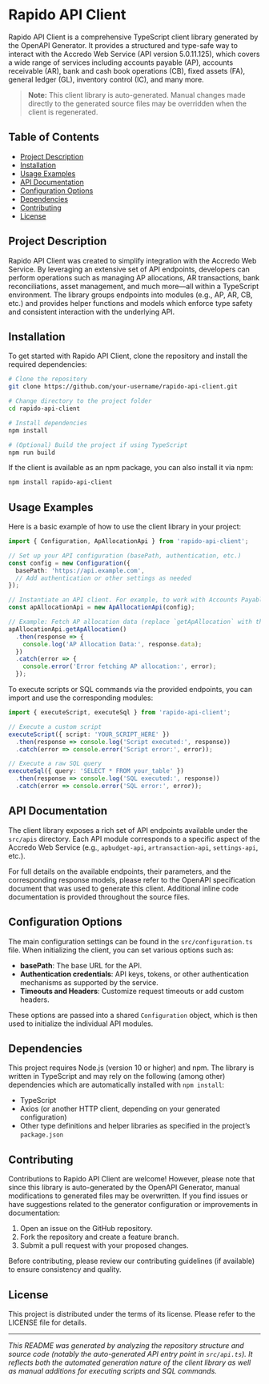 # Rapido API Client

Rapido API Client is a comprehensive TypeScript client library generated by the OpenAPI Generator. It provides a structured and type-safe way to interact with the Accredo Web Service (API version 5.0.11.125), which covers a wide range of services including accounts payable (AP), accounts receivable (AR), bank and cash book operations (CB), fixed assets (FA), general ledger (GL), inventory control (IC), and many more.

> **Note:** This client library is auto-generated. Manual changes made directly to the generated source files may be overridden when the client is regenerated.

## Table of Contents

- [Project Description](#project-description)
- [Installation](#installation)
- [Usage Examples](#usage-examples)
- [API Documentation](#api-documentation)
- [Configuration Options](#configuration-options)
- [Dependencies](#dependencies)
- [Contributing](#contributing)
- [License](#license)

## Project Description

Rapido API Client was created to simplify integration with the Accredo Web Service. By leveraging an extensive set of API endpoints, developers can perform operations such as managing AP allocations, AR transactions, bank reconciliations, asset management, and much more—all within a TypeScript environment. The library groups endpoints into modules (e.g., AP, AR, CB, etc.) and provides helper functions and models which enforce type safety and consistent interaction with the underlying API.

## Installation

To get started with Rapido API Client, clone the repository and install the required dependencies:

```bash
# Clone the repository
git clone https://github.com/your-username/rapido-api-client.git

# Change directory to the project folder
cd rapido-api-client

# Install dependencies
npm install

# (Optional) Build the project if using TypeScript
npm run build
```

If the client is available as an npm package, you can also install it via npm:

```bash
npm install rapido-api-client
```

## Usage Examples

Here is a basic example of how to use the client library in your project:

```typescript
import { Configuration, ApAllocationApi } from 'rapido-api-client';

// Set up your API configuration (basePath, authentication, etc.)
const config = new Configuration({
  basePath: 'https://api.example.com',
  // Add authentication or other settings as needed
});

// Instantiate an API client. For example, to work with Accounts Payable Allocation:
const apAllocationApi = new ApAllocationApi(config);

// Example: Fetch AP allocation data (replace `getApAllocation` with the actual method name)
apAllocationApi.getApAllocation()
  .then(response => {
    console.log('AP Allocation Data:', response.data);
  })
  .catch(error => {
    console.error('Error fetching AP allocation:', error);
  });
```

To execute scripts or SQL commands via the provided endpoints, you can import and use the corresponding modules:

```typescript
import { executeScript, executeSql } from 'rapido-api-client';

// Execute a custom script
executeScript({ script: 'YOUR_SCRIPT_HERE' })
  .then(response => console.log('Script executed:', response))
  .catch(error => console.error('Script error:', error));

// Execute a raw SQL query
executeSql({ query: 'SELECT * FROM your_table' })
  .then(response => console.log('SQL executed:', response))
  .catch(error => console.error('SQL error:', error));
```

## API Documentation

The client library exposes a rich set of API endpoints available under the `src/apis` directory. Each API module corresponds to a specific aspect of the Accredo Web Service (e.g., `apbudget-api`, `artransaction-api`, `settings-api`, etc.).

For full details on the available endpoints, their parameters, and the corresponding response models, please refer to the OpenAPI specification document that was used to generate this client. Additional inline code documentation is provided throughout the source files.

## Configuration Options

The main configuration settings can be found in the `src/configuration.ts` file. When initializing the client, you can set various options such as:

- **basePath**: The base URL for the API.
- **Authentication credentials**: API keys, tokens, or other authentication mechanisms as supported by the service.
- **Timeouts and Headers**: Customize request timeouts or add custom headers.

These options are passed into a shared `Configuration` object, which is then used to initialize the individual API modules.

## Dependencies

This project requires Node.js (version 10 or higher) and npm. The library is written in TypeScript and may rely on the following (among other) dependencies which are automatically installed with `npm install`:

- TypeScript
- Axios (or another HTTP client, depending on your generated configuration)
- Other type definitions and helper libraries as specified in the project’s `package.json`

## Contributing

Contributions to Rapido API Client are welcome! However, please note that since this library is auto-generated by the OpenAPI Generator, manual modifications to generated files may be overwritten. If you find issues or have suggestions related to the generator configuration or improvements in documentation:

1. Open an issue on the GitHub repository.
2. Fork the repository and create a feature branch.
3. Submit a pull request with your proposed changes.

Before contributing, please review our contributing guidelines (if available) to ensure consistency and quality.

## License

This project is distributed under the terms of its license. Please refer to the LICENSE file for details.

---

*This README was generated by analyzing the repository structure and source code (notably the auto-generated API entry point in `src/api.ts`). It reflects both the automated generation nature of the client library as well as manual additions for executing scripts and SQL commands.*
